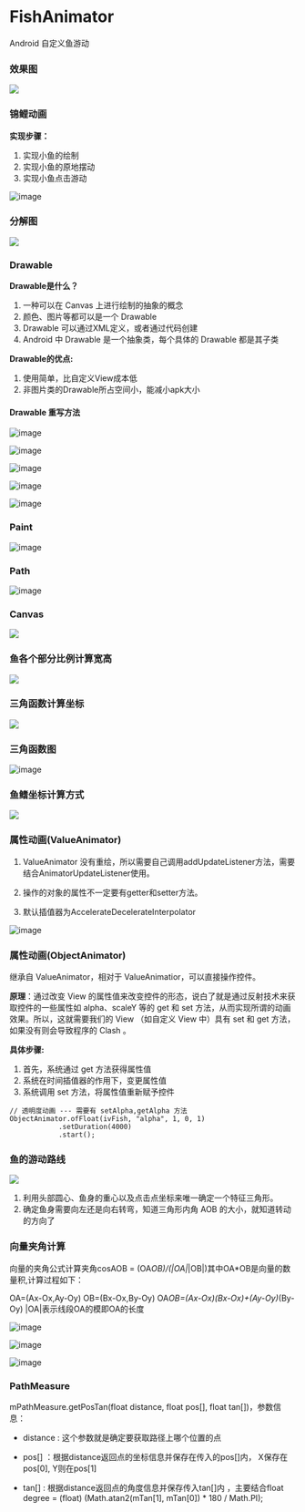 # FishAnimator
Android 自定义鱼游动
### 效果图
![](https://github.com/wuchao226/FishAnimator/blob/main/images/preview.gif)

### 锦鲤动画

**实现步骤：**

1. 实现小鱼的绘制
2. 实现小鱼的原地摆动
3. 实现小鱼点击游动

![image](https://user-images.githubusercontent.com/11853088/147464980-7ff6e72c-4b21-4012-8e30-2d7a41cc7496.png)

### 分解图
![](https://github.com/wuchao226/FishAnimator/blob/main/images/%E9%B1%BC%E6%95%B4%E4%BD%93%E5%88%86%E8%A7%A3%E5%9B%BE.png)

### Drawable

**Drawable是什么？**

1. 一种可以在 Canvas 上进行绘制的抽象的概念
2. 颜色、图片等都可以是一个 Drawable
3. Drawable 可以通过XML定义，或者通过代码创建
4. Android 中 Drawable 是一个抽象类，每个具体的 Drawable 都是其子类

**Drawable的优点:**

1. 使用简单，比自定义View成本低
2. 非图片类的Drawable所占空间小，能减小apk大小

#### Drawable 重写方法

![image](https://user-images.githubusercontent.com/11853088/147465246-2541bc0e-a2ef-4b4d-bc7a-ead0dd909609.png)

![image](https://user-images.githubusercontent.com/11853088/147465256-6d95ef6c-2f81-4036-b28d-4d9da596fe38.png)

![image](https://user-images.githubusercontent.com/11853088/147465316-6a23a6d9-c884-432a-8550-412f8cb0c51b.png)

![image](https://user-images.githubusercontent.com/11853088/147465327-c22b4969-a65b-4902-ba01-0979ff4d3490.png)

![image](https://user-images.githubusercontent.com/11853088/147465695-2e78d71e-439a-4291-b077-3465e31ca1c4.png)


### Paint
![image](https://user-images.githubusercontent.com/11853088/147465353-b5379f81-e1b8-4bef-81d7-2611acbefdbc.png)

### Path

![image](https://github.com/wuchao226/FishAnimator/blob/main/images/path.png)

### Canvas
![](https://github.com/wuchao226/FishAnimator/blob/main/images/canvas.png)

### 鱼各个部分比例计算宽高
![](https://github.com/wuchao226/FishAnimator/blob/main/images/%E9%B1%BC%E5%90%84%E4%B8%AA%E9%83%A8%E5%88%86%E6%AF%94%E4%BE%8B%E8%AE%A1%E7%AE%97%E5%AE%BD%E9%AB%98.png)

### 三角函数计算坐标
![](https://github.com/wuchao226/FishAnimator/blob/main/images/%E4%B8%89%E8%A7%92%E5%87%BD%E6%95%B0%E8%AE%A1%E7%AE%97%E5%9D%90%E6%A0%87.png)

### 三角函数图
![image](https://user-images.githubusercontent.com/11853088/147467365-67be5267-f61e-4993-bf97-f19dbb575715.png)



### 鱼鳍坐标计算方式
![](https://github.com/wuchao226/FishAnimator/blob/main/images/%E9%B1%BC%E9%B3%8D%E5%9D%90%E6%A0%87%E8%AE%A1%E7%AE%97%E6%96%B9%E5%BC%8F.png)

### 属性动画(ValueAnimator)
1. ValueAnimator 没有重绘，所以需要自己调用addUpdateListener方法，需要结合AnimatorUpdateListener使用。

2. 操作的对象的属性不一定要有getter和setter方法。

3. 默认插值器为AccelerateDecelerateInterpolator

![image](https://user-images.githubusercontent.com/11853088/147466885-4130c164-eb42-423c-bd6a-8a317b12f728.png)

### 属性动画(ObjectAnimator)
继承自 ValueAnimator，相对于 ValueAnimatior，可以直接操作控件。

**原理**：通过改变 View 的属性值来改变控件的形态，说白了就是通过反射技术来获取控件的一些属性如 alpha、scaleY 等的 get 和 set 方法，从而实现所谓的动画效果。所以，这就需要我们的 View （如自定义 View 中）具有 set 和 get 方法，如果没有则会导致程序的 Clash 。

**具体步骤:**
1. 首先，系统通过 get 方法获得属性值
2. 系统在时间插值器的作用下，变更属性值
3. 系统调用 set 方法，将属性值重新赋予控件

```
// 透明度动画 --- 需要有 setAlpha,getAlpha 方法
ObjectAnimator.ofFloat(ivFish, "alpha", 1, 0, 1)
            .setDuration(4000)
            .start();

```
### 鱼的游动路线
![](https://github.com/wuchao226/FishAnimator/blob/main/images/%E9%B1%BC%E7%9A%84%E6%B8%B8%E5%8A%A8%E8%B7%AF%E7%BA%BF.png)
1. 利用头部圆心、鱼身的重心以及点击点坐标来唯一确定一个特征三角形。
2. 确定鱼身需要向左还是向右转弯，知道三角形内角 AOB 的大小，就知道转动的方向了

### 向量夹角计算
向量的夹角公式计算夹角cosAOB = (OA*OB)/(|OA|*|OB|)其中OA*OB是向量的数量积,计算过程如下：

OA=(Ax-Ox,Ay-Oy)
OB=(Bx-Ox,By-Oy)
OA*OB=(Ax-Ox)(Bx-Ox)+(Ay-Oy)*(By-Oy)
|OA|表示线段OA的模即OA的长度

![image](https://user-images.githubusercontent.com/11853088/147467391-4f5affed-d3a3-48aa-97fa-953d8316ea0b.png)

![image](https://user-images.githubusercontent.com/11853088/147467400-f040508d-3133-4c55-afb0-3b02e1888e57.png)

![image](https://user-images.githubusercontent.com/11853088/147467410-da11dcfd-4742-4ece-9832-ae4750b3a3f4.png)

### PathMeasure

mPathMeasure.getPosTan(float distance, float pos[], float tan[])，参数信息：

- distance : 这个参数就是确定要获取路径上哪个位置的点

- pos[] ：根据distance返回点的坐标信息并保存在传入的pos[]内， X保存在pos[0], Y则在pos[1]

- tan[] : 根据distance返回点的角度信息并保存传入tan[]内 ，主要结合float degree = (float) (Math.atan2(mTan[1], mTan[0]) * 180 / Math.PI);












